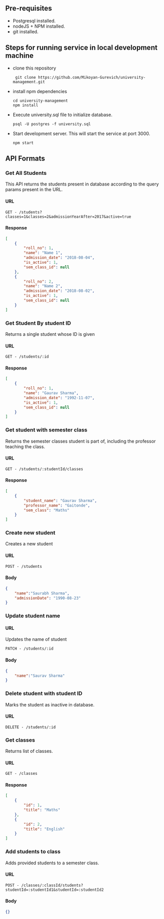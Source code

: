## Pre-requisites 

* Postgresql installed.
* nodeJS + NPM installed.
* git installed.

## Steps for running service in local development machine
* clone this repository 
   ```
    git clone https://github.com/Mikoyan-Gurevich/university-management.git
   ```
* install npm dependencies
  ```
  cd university-management
  npm install
  ```
* Execute university.sql file to initialize database.
  ```
  psql -U postgres -f university.sql
  ```
* Start development server. This will start the service at port 3000.
  ```
  npm start
  ```

## API Formats

### Get All Students
This API returns the students present in database according to the query params present in the URL.
#### URL
```
GET - /students?classes=1&classes=2&admissionYearAfter=2017&active=true
```
#### Response
```JSON
[
    {
        "roll_no": 1,
        "name": "Name 1",
        "admission_date": "2018-08-04",
        "is_active": 1,
        "sem_class_id": null
    },
    {
        "roll_no": 2,
        "name": "Name 2",
        "admission_date": "2018-08-02",
        "is_active": 1,
        "sem_class_id": null
    }
]
```
### Get Student By student ID
Returns a single student whose ID is given
#### URL
```
GET - /students/:id
```
#### Response
```JSON
[
    {
        "roll_no": 1,
        "name": "Gaurav Sharma",
        "admission_date": "1992-11-07",
        "is_active": 1,
        "sem_class_id": null
    }
]
```
### Get student with semester class
Returns the semester classes student is part of, including the professor teaching the class.
#### URL
```
GET - /students/:studentId/classes
```
#### Response
```JSON
[
    {
        "student_name": "Gaurav Sharma",
        "professor_name": "Gaitonde",
        "sem_class": "Maths"
    }
]
```
### Create new student
Creates a new student
#### URL 
```
POST - /students
```
#### Body
```JSON
{
	"name":"Saurabh Sharma",
	"admissionDate": "1990-08-23"
}
```
### Update student name
#### URL
Updates the name of student
```
PATCH - /students/:id
```
#### Body
```JSON
{
	"name":"Saurav Sharma"
}
```
### Delete student with student ID
Marks the student as inactive in database.
#### URL
```
DELETE - /students/:id
```
### Get classes
Returns list of classes.
#### URL
```
GET - /classes
```
#### Response
```JSON
[
    {
        "id": 1,
        "title": "Maths"
    },
    {
        "id": 2,
        "title": "English"
    }
]
```
### Add students to class
Adds provided students to a semester class.
#### URL
```
POST - /classes/:classId/students?studentId=:studentId1&studentId=:studentId2
```
#### Body
```JSON
{}
```

